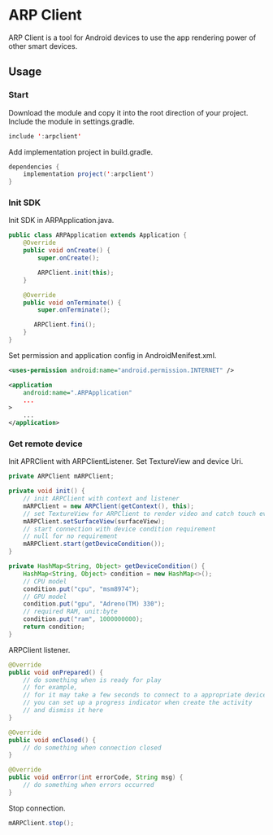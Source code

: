 # ARP Client

ARP Client is a tool for Android devices to use the app rendering power of other smart devices.

## Usage

### Start
Download the module and copy it into the root direction of your project.
Include the module in settings.gradle.
```java
include ':arpclient'
```
Add implementation project in build.gradle.
```java
dependencies {
    implementation project(':arpclient')
}
```

### Init SDK
Init SDK in ARPApplication.java.
```java
public class ARPApplication extends Application {
    @Override
    public void onCreate() {
        super.onCreate();

        ARPClient.init(this);
    }

    @Override
    public void onTerminate() {
        super.onTerminate();

       ARPClient.fini();
    }
}
```
Set permission and application config in AndroidMenifest.xml.
```xml
<uses-permission android:name="android.permission.INTERNET" />

<application
    android:name=".ARPApplication"
    ...
>
    ...
</application>
```

### Get remote device

Init APRClient with ARPClientListener.
Set TextureView and device Uri.
```java
private ARPClient mARPClient;

private void init() {
    // init ARPClient with context and listener
    mARPClient = new ARPClient(getContext(), this);
    // set TextureView for ARPClient to render video and catch touch events
    mARPClient.setSurfaceView(surfaceView);
    // start connection with device condition requirement
    // null for no requirement
    mARPClient.start(getDeviceCondition());
}

private HashMap<String, Object> getDeviceCondition() {
    HashMap<String, Object> condition = new HashMap<>();
    // CPU model
    condition.put("cpu", "msm8974");
    // GPU model
    condition.put("gpu", "Adreno(TM) 330");
    // required RAM, unit:byte
    condition.put("ram", 1000000000);
    return condition;
}
```

ARPClient listener.
```java
@Override
public void onPrepared() {
    // do something when is ready for play
    // for example,
    // for it may take a few seconds to connect to a appropriate device,
    // you can set up a progress indicator when create the activity
    // and dismiss it here
}

@Override
public void onClosed() {
    // do something when connection closed
}

@Override
public void onError(int errorCode, String msg) {
    // do something when errors occurred
}
```

Stop connection.
```java
mARPClient.stop();
```
